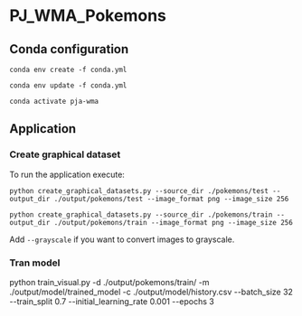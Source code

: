 # PJ_WMA_Pokemons

## Conda configuration

```
conda env create -f conda.yml
```

```
conda env update -f conda.yml
```

```
conda activate pja-wma
```

## Application

### Create graphical dataset

To run the application execute:

```
python create_graphical_datasets.py --source_dir ./pokemons/test --output_dir ./output/pokemons/test --image_format png --image_size 256
```

```
python create_graphical_datasets.py --source_dir ./pokemons/train --output_dir ./output/pokemons/train --image_format png --image_size 256
```

Add `--grayscale` if you want to convert images to grayscale.

### Tran model

python train_visual.py -d ./output/pokemons/train/ -m ./output/model/trained_model -c ./output/model/history.csv --batch_size 32 --train_split 0.7 --initial_learning_rate 0.001 --epochs 3


